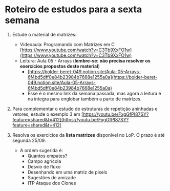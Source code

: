 # Roteiro de estudos para a sexta semana

1. Estude o material de matrizes:
    - Vídeoaula: Programando com Matrizes em C
        [https://www.youtube.com/watch?v=C3Tb9XxFO1w](https://www.youtube.com/watch?v=C3Tb9XxFO1w)
    - Leitura: Aula 05 - Arrays (**lembre-se: não precisa resolver os exercícios propostos deste material**)
        - [https://bolder-beret-049.notion.site/Aula-05-Arrays-6f4bd5dff0e84b23984b7668e1255a0a](https://bolder-beret-049.notion.site/Aula-05-Arrays-6f4bd5dff0e84b23984b7668e1255a0a)
        - Esse é o mesmo link da semana passada, mas agora a leitura é na íntegra para englobar também a parte de matrizes.

2. Para complementar o estudo de estruturas de repetição aninhadas e vetores, estude o exemplo 3 em [https://youtu.be/FxgGfPI87SY?feature=shared&t=412](https://youtu.be/FxgGfPI87SY?feature=shared&t=412)

3. Resolva os exercícios da **lista matrizes** disponível no LoP. O prazo é até segunda 25/09.
    - A ordem sugerida é:
        - Quantos empates?
        - Campo agrícola
        - Desvio de fluxo
        - Desenhando em uma matriz de pixels
        - Sugestões de amizade
        - ITP Ataque dos Clones
